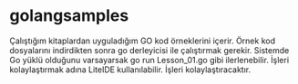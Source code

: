 # golangsamples
Çalıştığım kitaplardan uyguladığım GO kod örneklerini içerir.
Örnek kod dosyalarını indirdikten sonra go derleyicisi ile çalıştırmak gerekir.
Sistemde Go yüklü olduğunu varsayarsak
go run Lesson_01.go
gibi ilerlenebilir.
İşleri kolaylaştırmak adına LiteIDE kullanılabilir. İşleri kolaylaştıracaktır.
